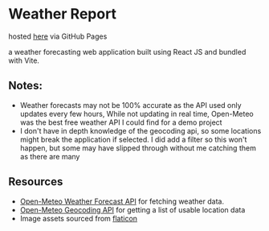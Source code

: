 # Weather Report
hosted [here](https://zbelouchi.github.io/weather-app/) via GitHub Pages

a weather forecasting web application built using React JS and bundled with Vite.

## Notes:
* Weather forecasts may not be 100% accurate as the API used only updates every few hours, While not updating in real time, Open-Meteo was the best free weather API I could find for a demo project
* I don't have in depth knowledge of the geocoding api, so some locations might break the application if selected. I did add a filter so this won't happen, but some may have slipped through without me catching them as there are many

## Resources
* [Open-Meteo Weather Forecast API](https://open-meteo.com/en/docs) for fetching weather data.
* [Open-Meteo Geocoding API](https://open-meteo.com/en/docs/geocoding-api) for getting a list of usable location data
* Image assets sourced from [flaticon](https://www.flaticon.com/)
